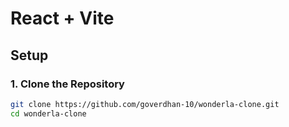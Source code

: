 # React + Vite

## Setup
### 1. Clone the Repository
```bash
git clone https://github.com/goverdhan-10/wonderla-clone.git
cd wonderla-clone
